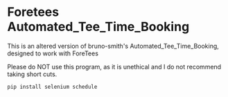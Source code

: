 # Foretees Automated_Tee_Time_Booking

This is an altered version of bruno-smith's Automated_Tee_Time_Booking, designed to work with ForeTees

Please do NOT use this program, as it is unethical and I do not recommend taking short cuts.

``` pip install selenium schedule ```
